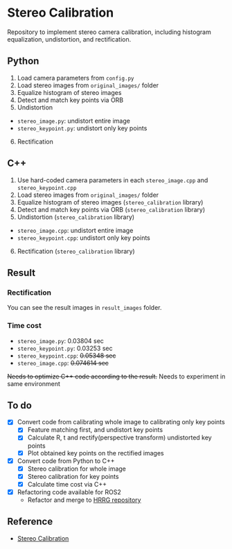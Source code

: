 # Stereo Calibration

Repository to implement stereo camera calibration, including histogram equalization, undistortion, and rectification.


## Python
1. Load camera parameters from `config.py`
2. Load stereo images from `original_images/` folder
3. Equalize histogram of stereo images
4. Detect and match key points via ORB
5. Undistortion
  - `stereo_image.py`: undistort entire image
  - `stereo_keypoint.py`: undistort only key points
6. Rectification


## C++
1. Use hard-coded camera parameters in each `stereo_image.cpp` and `stereo_keypoint.cpp`
2. Load stereo images from `original_images/` folder
3. Equalize histogram of stereo images (`stereo_calibration` library)
4. Detect and match key points via ORB (`stereo_calibration` library)
5. Undistortion (`stereo_calibration` library)
  - `stereo_image.cpp`: undistort entire image
  - `stereo_keypoint.cpp`: undistort only key points
6. Rectification (`stereo_calibration` library)


## Result
### Rectification
You can see the result images in `result_images` folder.


### Time cost
- `stereo_image.py`: 0.03804 sec
- `stereo_keypoint.py`: 0.03253 sec
- `stereo_keypoint.cpp`: ~~0.05348 sec~~
- `stereo_image.cpp`: ~~0.074614 sec~~

~~Needs to optimize C++ code according to the result.~~
Needs to experiment in same environment


## To do

- [X] Convert code from calibrating whole image to calibrating only key points
  - [X] Feature matching first, and undistort key points
  - [X] Calculate R, t and rectify(perspective transform) undistorted key points
  - [X] Plot obtained key points on the rectified images
- [X] Convert code from Python to C++
  - [X] Stereo calibration for whole image
  - [X] Stereo calibration for key points
  - [X] Calculate time cost via C++
- [X] Refactoring code available for ROS2
  - Refactor and merge to [HRRG repository](https://github.com/hrrg/slam-tutorial)

## Reference

- [Stereo Calibration](https://github.com/wingedrasengan927/Stereo-Geometry/blob/master/Fundamental%20Matrix%20and%20Stereo%20Rectification.ipynb)
